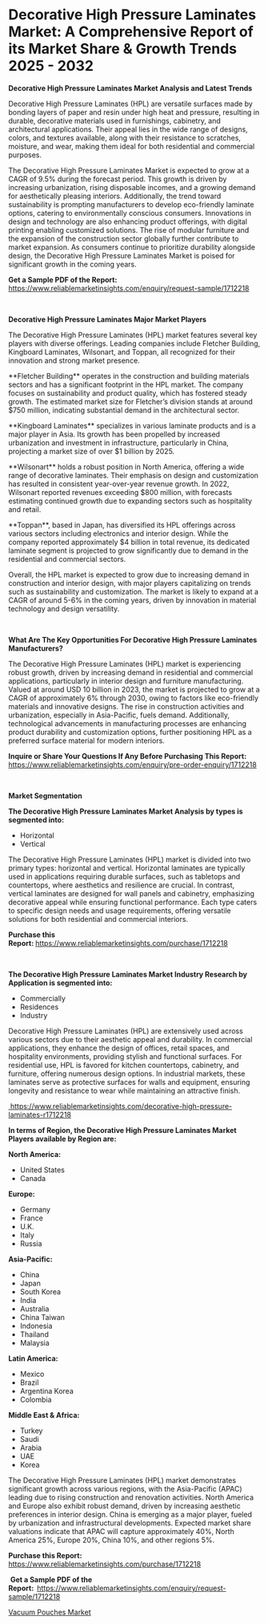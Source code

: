 <p><h1>Decorative High Pressure Laminates Market: A Comprehensive Report of its Market Share & Growth Trends 2025 - 2032</h1></p><p><strong>Decorative High Pressure Laminates Market Analysis and Latest Trends</strong></p>
<p><p>Decorative High Pressure Laminates (HPL) are versatile surfaces made by bonding layers of paper and resin under high heat and pressure, resulting in durable, decorative materials used in furnishings, cabinetry, and architectural applications. Their appeal lies in the wide range of designs, colors, and textures available, along with their resistance to scratches, moisture, and wear, making them ideal for both residential and commercial purposes.</p><p>The Decorative High Pressure Laminates Market is expected to grow at a CAGR of 9.5% during the forecast period. This growth is driven by increasing urbanization, rising disposable incomes, and a growing demand for aesthetically pleasing interiors. Additionally, the trend toward sustainability is prompting manufacturers to develop eco-friendly laminate options, catering to environmentally conscious consumers. Innovations in design and technology are also enhancing product offerings, with digital printing enabling customized solutions. The rise of modular furniture and the expansion of the construction sector globally further contribute to market expansion. As consumers continue to prioritize durability alongside design, the Decorative High Pressure Laminates Market is poised for significant growth in the coming years.</p></p>
<p><strong>Get a Sample PDF of the Report:&nbsp;</strong> <a href="https://www.reliablemarketinsights.com/enquiry/request-sample/1712218?utm_campaign=2004&utm_medium=2&utm_source=Github&utm_content=ia&utm_term=11012025&utm_id=decorative-high-pressure-laminates">https://www.reliablemarketinsights.com/enquiry/request-sample/1712218</a></p>
<p>&nbsp;</p>
<p><strong>Decorative High Pressure Laminates Major Market Players</strong></p>
<p><p>The Decorative High Pressure Laminates (HPL) market features several key players with diverse offerings. Leading companies include Fletcher Building, Kingboard Laminates, Wilsonart, and Toppan, all recognized for their innovation and strong market presence.</p><p>**Fletcher Building** operates in the construction and building materials sectors and has a significant footprint in the HPL market. The company focuses on sustainability and product quality, which has fostered steady growth. The estimated market size for Fletcher’s division stands at around $750 million, indicating substantial demand in the architectural sector.</p><p>**Kingboard Laminates** specializes in various laminate products and is a major player in Asia. Its growth has been propelled by increased urbanization and investment in infrastructure, particularly in China, projecting a market size of over $1 billion by 2025.</p><p>**Wilsonart** holds a robust position in North America, offering a wide range of decorative laminates. Their emphasis on design and customization has resulted in consistent year-over-year revenue growth. In 2022, Wilsonart reported revenues exceeding $800 million, with forecasts estimating continued growth due to expanding sectors such as hospitality and retail.</p><p>**Toppan**, based in Japan, has diversified its HPL offerings across various sectors including electronics and interior design. While the company reported approximately $4 billion in total revenue, its dedicated laminate segment is projected to grow significantly due to demand in the residential and commercial sectors.</p><p>Overall, the HPL market is expected to grow due to increasing demand in construction and interior design, with major players capitalizing on trends such as sustainability and customization. The market is likely to expand at a CAGR of around 5-6% in the coming years, driven by innovation in material technology and design versatility.</p></p>
<p>&nbsp;</p>
<p><strong>What Are The Key Opportunities For Decorative High Pressure Laminates Manufacturers?</strong></p>
<p><p>The Decorative High Pressure Laminates (HPL) market is experiencing robust growth, driven by increasing demand in residential and commercial applications, particularly in interior design and furniture manufacturing. Valued at around USD 10 billion in 2023, the market is projected to grow at a CAGR of approximately 6% through 2030, owing to factors like eco-friendly materials and innovative designs. The rise in construction activities and urbanization, especially in Asia-Pacific, fuels demand. Additionally, technological advancements in manufacturing processes are enhancing product durability and customization options, further positioning HPL as a preferred surface material for modern interiors.</p></p>
<p><strong>Inquire or Share Your Questions If Any Before Purchasing This Report:</strong> <a href="https://www.reliablemarketinsights.com/enquiry/pre-order-enquiry/1712218?utm_campaign=2004&utm_medium=2&utm_source=Github&utm_content=ia&utm_term=11012025&utm_id=decorative-high-pressure-laminates">https://www.reliablemarketinsights.com/enquiry/pre-order-enquiry/1712218</a></p>
<p>&nbsp;</p>
<p><strong>Market Segmentation</strong></p>
<p><strong>The Decorative High Pressure Laminates Market Analysis by types is segmented into:</strong></p>
<p><ul><li>Horizontal</li><li>Vertical</li></ul></p>
<p><p>The Decorative High Pressure Laminates (HPL) market is divided into two primary types: horizontal and vertical. Horizontal laminates are typically used in applications requiring durable surfaces, such as tabletops and countertops, where aesthetics and resilience are crucial. In contrast, vertical laminates are designed for wall panels and cabinetry, emphasizing decorative appeal while ensuring functional performance. Each type caters to specific design needs and usage requirements, offering versatile solutions for both residential and commercial interiors.</p></p>
<p><strong>Purchase this Report:&nbsp;</strong><a href="https://www.reliablemarketinsights.com/purchase/1712218?utm_campaign=2004&utm_medium=2&utm_source=Github&utm_content=ia&utm_term=11012025&utm_id=decorative-high-pressure-laminates">https://www.reliablemarketinsights.com/purchase/1712218</a></p>
<p>&nbsp;</p>
<p><strong>The Decorative High Pressure Laminates Market Industry Research by Application is segmented into:</strong></p>
<p><ul><li>Commercially</li><li>Residences</li><li>Industry</li></ul></p>
<p><p>Decorative High Pressure Laminates (HPL) are extensively used across various sectors due to their aesthetic appeal and durability. In commercial applications, they enhance the design of offices, retail spaces, and hospitality environments, providing stylish and functional surfaces. For residential use, HPL is favored for kitchen countertops, cabinetry, and furniture, offering numerous design options. In industrial markets, these laminates serve as protective surfaces for walls and equipment, ensuring longevity and resistance to wear while maintaining an attractive finish.</p></p>
<p><a href="https://www.reliablemarketinsights.com/decorative-high-pressure-laminates-r1712218?utm_campaign=2004&utm_medium=2&utm_source=Github&utm_content=ia&utm_term=11012025&utm_id=decorative-high-pressure-laminates">&nbsp;https://www.reliablemarketinsights.com/decorative-high-pressure-laminates-r1712218</a></p>
<p><strong>In terms of Region, the Decorative High Pressure Laminates Market Players available by Region are:</strong></p>
<p>
    <p> <strong> North America: </strong>
        <ul>
            <li>United States</li>
            <li>Canada</li>
        </ul>
        </p> 
    <p> <strong> Europe: </strong>
        <ul>
            <li>Germany</li>
            <li>France</li>
            <li>U.K.</li>
            <li>Italy</li>
            <li>Russia</li>
        </ul>
        </p> 
    <p> <strong> Asia-Pacific: </strong>
        <ul>
            <li>China</li>
            <li>Japan</li>
            <li>South Korea</li>
            <li>India</li>
            <li>Australia</li>
            <li>China Taiwan</li>
            <li>Indonesia</li>
            <li>Thailand</li>
            <li>Malaysia</li>
        </ul>
        </p> 
    <p> <strong> Latin America: </strong>
        <ul>
            <li>Mexico</li>
            <li>Brazil</li>
            <li>Argentina Korea</li>
            <li>Colombia</li>
        </ul>
        </p> 
    <p> <strong> Middle East & Africa: </strong>
        <ul>
            <li>Turkey</li>
            <li>Saudi</li>
            <li>Arabia</li>
            <li>UAE</li>
            <li>Korea</li>
        </ul>
    </p>
    </p>
<p><p>The Decorative High Pressure Laminates (HPL) market demonstrates significant growth across various regions, with the Asia-Pacific (APAC) leading due to rising construction and renovation activities. North America and Europe also exhibit robust demand, driven by increasing aesthetic preferences in interior design. China is emerging as a major player, fueled by urbanization and infrastructural developments. Expected market share valuations indicate that APAC will capture approximately 40%, North America 25%, Europe 20%, China 10%, and other regions 5%.</p></p>
<p><strong>Purchase this Report: </strong><a href="https://www.reliablemarketinsights.com/purchase/1712218?utm_campaign=2004&utm_medium=2&utm_source=Github&utm_content=ia&utm_term=11012025&utm_id=decorative-high-pressure-laminates">https://www.reliablemarketinsights.com/purchase/1712218</a></p>
<p>&nbsp;<strong>Get a Sample PDF of the Report:&nbsp;&nbsp;</strong><a href="https://www.reliablemarketinsights.com/enquiry/request-sample/1712218?utm_campaign=2004&utm_medium=2&utm_source=Github&utm_content=ia&utm_term=11012025&utm_id=decorative-high-pressure-laminates">https://www.reliablemarketinsights.com/enquiry/request-sample/1712218</a></p>
<p><strong></strong></p>
<p><p><a href="https://github.com/globismark/Market-Research-Report-List-5/blob/main/vacuum-pouches-market.md?utm_campaign=2004&utm_medium=2&utm_source=Github&utm_content=ia&utm_term=11012025&utm_id=decorative-high-pressure-laminates">Vacuum Pouches Market</a></p></p>